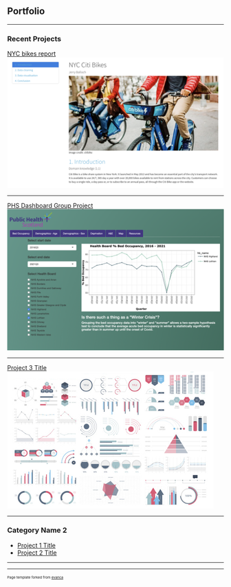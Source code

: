 ## Portfolio

---

### Recent Projects

[NYC bikes report](/nyc_bikes.html)
<img src="images/nyc.png?raw=true"/>

---
[PHS Dashboard Group Project](/)
<img src="images/phs.png?raw=true"/>

---
[Project 3 Title](http://example.com/)
<img src="images/dummy_thumbnail.jpg?raw=true"/>

---

### Category Name 2

- [Project 1 Title](http://example.com/)
- [Project 2 Title](http://example.com/)


---




---
<p style="font-size:8px">Page template forked from <a href="https://github.com/evanca/quick-portfolio">evanca</a></p>
<!-- Remove above link if you don't want to attibute -->
